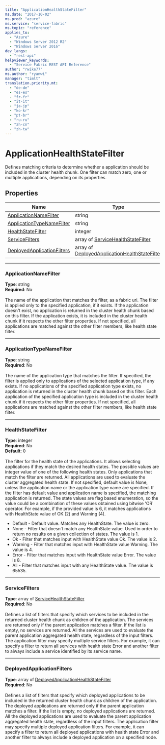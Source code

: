 ```yaml
---
title: "ApplicationHealthStateFilter"
ms.date: "2017-10-02"
ms.prod: "azure"
ms.service: "service-fabric"
ms.topic: "reference"
applies_to: 
  - "Azure"
  - "Windows Server 2012 R2"
  - "Windows Server 2016"
dev_langs: 
  - "rest-api"
helpviewer_keywords: 
  - "Service Fabric REST API Reference"
author: "rwike77"
ms.author: "ryanwi"
manager: "timlt"
translation.priority.mt: 
  - "de-de"
  - "es-es"
  - "fr-fr"
  - "it-it"
  - "ja-jp"
  - "ko-kr"
  - "pt-br"
  - "ru-ru"
  - "zh-cn"
  - "zh-tw"
---
```

# ApplicationHealthStateFilter

Defines matching criteria to determine whether a application should be included in the cluster health chunk.
One filter can match zero, one or multiple applications, depending on its properties.


## Properties

| Name | Type | Required |
| --- | --- | --- |
| [ApplicationNameFilter](#applicationnamefilter) | string | No |
| [ApplicationTypeNameFilter](#applicationtypenamefilter) | string | No |
| [HealthStateFilter](#healthstatefilter) | integer | No |
| [ServiceFilters](#servicefilters) | array of [ServiceHealthStateFilter](sfclient-v60-model-servicehealthstatefilter.md) | No |
| [DeployedApplicationFilters](#deployedapplicationfilters) | array of [DeployedApplicationHealthStateFilter](sfclient-v60-model-deployedapplicationhealthstatefilter.md) | No |

____
### ApplicationNameFilter
__Type__: string <br/>
__Required__: No<br/>
<br/>
The name of the application that matches the filter, as a fabric uri. The filter is applied only to the specified application, if it exists.
If the application doesn't exist, no application is returned in the cluster health chunk based on this filter.
If the application exists, it is included in the cluster health chunk if it respects the other filter properties.
If not specified, all applications are matched against the other filter members, like health state filter.


____
### ApplicationTypeNameFilter
__Type__: string <br/>
__Required__: No<br/>
<br/>
The name of the application type that matches the filter.
If specified, the filter is applied only to applications of the selected application type, if any exists.
If no applications of the specified application type exists, no application is returned in the cluster health chunk based on this filter.
Each application of the specified application type is included in the cluster health chunk if it respects the other filter properties.
If not specified, all applications are matched against the other filter members, like health state filter.


____
### HealthStateFilter
__Type__: integer <br/>
__Required__: No<br/>
__Default__: 0 <br/>
<br/>
The filter for the health state of the applications. It allows selecting applications if they match the desired health states.
The possible values are integer value of one of the following health states. Only applications that match the filter are returned. All applications are used to evaluate the cluster aggregated health state.
If not specified, default value is None, unless the application name or the application type name are specified. If the filter has default value and application name is specified, the matching application is returned.
The state values are flag based enumeration, so the value could be a combination of these values obtained using bitwise 'OR' operator.
For example, if the provided value is 6, it matches applications with HealthState value of OK (2) and Warning (4).

- Default - Default value. Matches any HealthState. The value is zero.
- None - Filter that doesn't match any HealthState value. Used in order to return no results on a given collection of states. The value is 1.
- Ok - Filter that matches input with HealthState value Ok. The value is 2.
- Warning - Filter that matches input with HealthState value Warning. The value is 4.
- Error - Filter that matches input with HealthState value Error. The value is 8.
- All - Filter that matches input with any HealthState value. The value is 65535.


____
### ServiceFilters
__Type__: array of [ServiceHealthStateFilter](sfclient-v60-model-servicehealthstatefilter.md) <br/>
__Required__: No<br/>
<br/>
Defines a list of filters that specify which services to be included in the returned cluster health chunk as children of the application. The services are returned only if the parent application matches a filter.
If the list is empty, no services are returned. All the services are used to evaluate the parent application aggregated health state, regardless of the input filters.
The application filter may specify multiple service filters.
For example, it can specify a filter to return all services with health state Error and another filter to always include a service identified by its service name.


____
### DeployedApplicationFilters
__Type__: array of [DeployedApplicationHealthStateFilter](sfclient-v60-model-deployedapplicationhealthstatefilter.md) <br/>
__Required__: No<br/>
<br/>
Defines a list of filters that specify which deployed applications to be included in the returned cluster health chunk as children of the application. The deployed applications are returned only if the parent application matches a filter.
If the list is empty, no deployed applications are returned. All the deployed applications are used to evaluate the parent application aggregated health state, regardless of the input filters.
The application filter may specify multiple deployed application filters.
For example, it can specify a filter to return all deployed applications with health state Error and another filter to always include a deployed application on a specified node.

